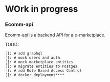# WOrk in progress

### Ecomm-api

Ecomm-api is a backend API for a e-marketplace.

TODO:
    
    []: # add graphql
    []: # mock users and auth
    []: # mock marketplace entities
    []: # migrate entities to Postges
    []: # add Role Based Access Control
    []: # docker deployment****
